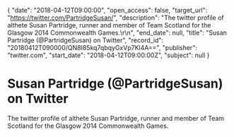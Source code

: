 {
  "date": "2018-04-12T09:00:00", 
  "open_access": false, 
  "target_url": "https://twitter.com/PartridgeSusan/", 
  "description": "The twitter profile of althete Susan Partridge, runner and member of Team Scotland for the Glasgow 2014 Commonwealth Games.\r\n", 
  "end_date": null, 
  "title": "Susan Partridge (@PartridgeSusan) on Twitter", 
  "record_id": "20180412T090000/QN8I85kq7qbqyGxVp7Kl4A==", 
  "publisher": "twitter.com", 
  "start_date": "2018-04-12T09:00:00Z", 
  "subject": null
}

# Susan Partridge (@PartridgeSusan) on Twitter

The twitter profile of althete Susan Partridge, runner and member of Team Scotland for the Glasgow 2014 Commonwealth Games.
